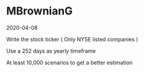 # MBrownianG

2020-04-08

Write the stock ticker ( Only NYSE listed companies )
  
Use a 252 days as yearly timeframe
  
At least 10,000 scenarios to get a better estimation

